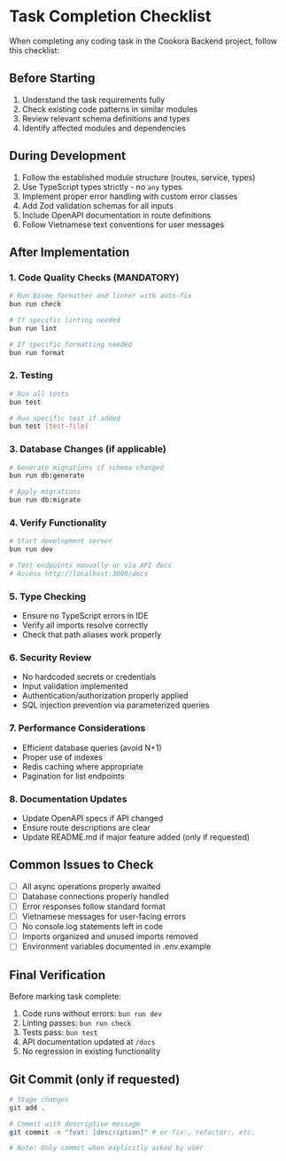 # Task Completion Checklist

When completing any coding task in the Cookora Backend project, follow this checklist:

## Before Starting
1. Understand the task requirements fully
2. Check existing code patterns in similar modules
3. Review relevant schema definitions and types
4. Identify affected modules and dependencies

## During Development
1. Follow the established module structure (routes, service, types)
2. Use TypeScript types strictly - no `any` types
3. Implement proper error handling with custom error classes
4. Add Zod validation schemas for all inputs
5. Include OpenAPI documentation in route definitions
6. Follow Vietnamese text conventions for user messages

## After Implementation

### 1. Code Quality Checks (MANDATORY)
```bash
# Run Biome formatter and linter with auto-fix
bun run check

# If specific linting needed
bun run lint

# If specific formatting needed  
bun run format
```

### 2. Testing
```bash
# Run all tests
bun test

# Run specific test if added
bun test [test-file]
```

### 3. Database Changes (if applicable)
```bash
# Generate migrations if schema changed
bun run db:generate

# Apply migrations
bun run db:migrate
```

### 4. Verify Functionality
```bash
# Start development server
bun run dev

# Test endpoints manually or via API docs
# Access http://localhost:3000/docs
```

### 5. Type Checking
- Ensure no TypeScript errors in IDE
- Verify all imports resolve correctly
- Check that path aliases work properly

### 6. Security Review
- No hardcoded secrets or credentials
- Input validation implemented
- Authentication/authorization properly applied
- SQL injection prevention via parameterized queries

### 7. Performance Considerations
- Efficient database queries (avoid N+1)
- Proper use of indexes
- Redis caching where appropriate
- Pagination for list endpoints

### 8. Documentation Updates
- Update OpenAPI specs if API changed
- Ensure route descriptions are clear
- Update README.md if major feature added (only if requested)

## Common Issues to Check
- [ ] All async operations properly awaited
- [ ] Database connections properly handled
- [ ] Error responses follow standard format
- [ ] Vietnamese messages for user-facing errors
- [ ] No console.log statements left in code
- [ ] Imports organized and unused imports removed
- [ ] Environment variables documented in .env.example

## Final Verification
Before marking task complete:
1. Code runs without errors: `bun run dev`
2. Linting passes: `bun run check`
3. Tests pass: `bun test`
4. API documentation updated at `/docs`
5. No regression in existing functionality

## Git Commit (only if requested)
```bash
# Stage changes
git add .

# Commit with descriptive message
git commit -m "feat: [description]" # or fix:, refactor:, etc.

# Note: Only commit when explicitly asked by user
```